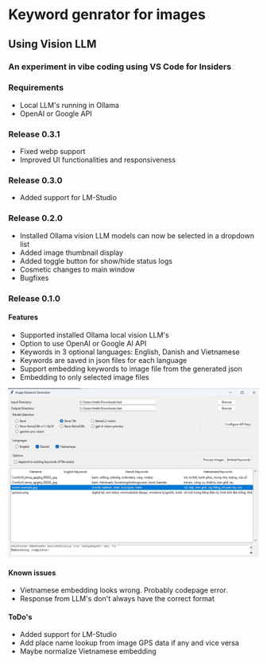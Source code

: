# Keyword genrator for images
## Using Vision LLM
### An experiment in vibe coding using VS Code for Insiders

### Requirements

- Local LLM's running in Ollama
- OpenAI or Google API

### Release 0.3.1

- Fixed webp support
- Improved UI functionalities and responsiveness

### Release 0.3.0

- Added support for LM-Studio

### Release 0.2.0

- Installed Ollama vision LLM models can now be selected in a dropdown list
- Added image thumbnail display
- Added toggle button for show/hide status logs
- Cosmetic changes to main window
- Bugfixes

### Release 0.1.0

#### Features

- Supported installed Ollama local vision LLM's
- Option to use OpenAI or Google AI API
- Keywords in 3 optional languages: English, Danish and Vietnamese
- Keywords are saved in json files for each language
- Support embedding keywords to image file from the generated json
- Embedding to only selected image files

![Screenshot](images/Screenshot.jpg?raw=true)

#### Known issues

- Vietnamese embedding looks wrong. Probably codepage error.
- Response from LLM's don't always have the correct format 

#### ToDo's

- Added support for LM-Studio
- Add place name lookup from image GPS data if any and vice versa
- Maybe normalize Vietnamese embedding 
